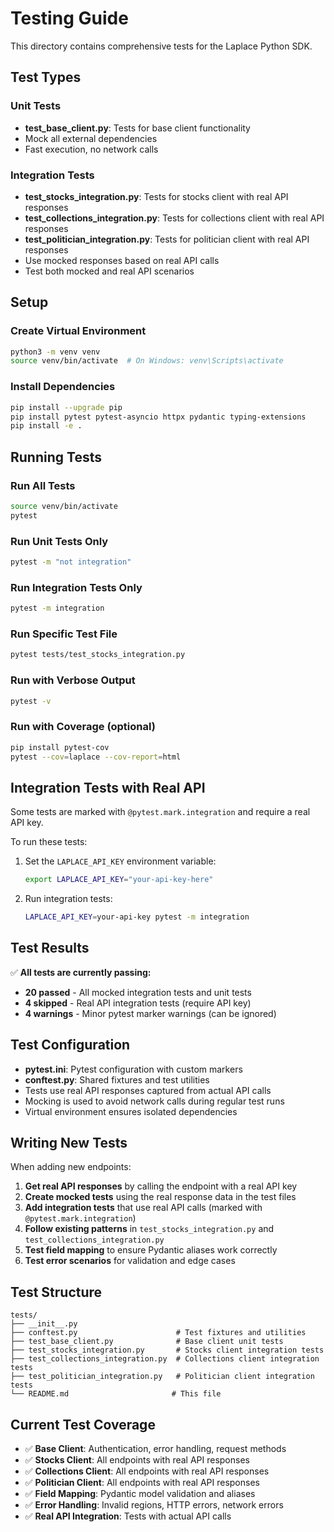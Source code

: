 # Testing Guide

This directory contains comprehensive tests for the Laplace Python SDK.

## Test Types

### Unit Tests
- **test_base_client.py**: Tests for base client functionality
- Mock all external dependencies
- Fast execution, no network calls

### Integration Tests
- **test_stocks_integration.py**: Tests for stocks client with real API responses
- **test_collections_integration.py**: Tests for collections client with real API responses
- **test_politician_integration.py**: Tests for politician client with real API responses
- Use mocked responses based on real API calls
- Test both mocked and real API scenarios

## Setup

### Create Virtual Environment
```bash
python3 -m venv venv
source venv/bin/activate  # On Windows: venv\Scripts\activate
```

### Install Dependencies
```bash
pip install --upgrade pip
pip install pytest pytest-asyncio httpx pydantic typing-extensions
pip install -e .
```

## Running Tests

### Run All Tests
```bash
source venv/bin/activate
pytest
```

### Run Unit Tests Only
```bash
pytest -m "not integration"
```

### Run Integration Tests Only
```bash
pytest -m integration
```

### Run Specific Test File
```bash
pytest tests/test_stocks_integration.py
```

### Run with Verbose Output
```bash
pytest -v
```

### Run with Coverage (optional)
```bash
pip install pytest-cov
pytest --cov=laplace --cov-report=html
```

## Integration Tests with Real API

Some tests are marked with `@pytest.mark.integration` and require a real API key.

To run these tests:
1. Set the `LAPLACE_API_KEY` environment variable:
   ```bash
   export LAPLACE_API_KEY="your-api-key-here"
   ```

2. Run integration tests:
   ```bash
   LAPLACE_API_KEY=your-api-key pytest -m integration
   ```

## Test Results

✅ **All tests are currently passing:**
- **20 passed** - All mocked integration tests and unit tests
- **4 skipped** - Real API integration tests (require API key)
- **4 warnings** - Minor pytest marker warnings (can be ignored)

## Test Configuration

- **pytest.ini**: Pytest configuration with custom markers
- **conftest.py**: Shared fixtures and test utilities
- Tests use real API responses captured from actual API calls
- Mocking is used to avoid network calls during regular test runs
- Virtual environment ensures isolated dependencies

## Writing New Tests

When adding new endpoints:
1. **Get real API responses** by calling the endpoint with a real API key
2. **Create mocked tests** using the real response data in the test files
3. **Add integration tests** that use real API calls (marked with `@pytest.mark.integration`)
4. **Follow existing patterns** in `test_stocks_integration.py` and `test_collections_integration.py`
5. **Test field mapping** to ensure Pydantic aliases work correctly
6. **Test error scenarios** for validation and edge cases

## Test Structure

```
tests/
├── __init__.py
├── conftest.py                      # Test fixtures and utilities
├── test_base_client.py              # Base client unit tests
├── test_stocks_integration.py       # Stocks client integration tests
├── test_collections_integration.py  # Collections client integration tests
├── test_politician_integration.py   # Politician client integration tests
└── README.md                       # This file
```

## Current Test Coverage

- ✅ **Base Client**: Authentication, error handling, request methods
- ✅ **Stocks Client**: All endpoints with real API responses
- ✅ **Collections Client**: All endpoints with real API responses
- ✅ **Politician Client**: All endpoints with real API responses
- ✅ **Field Mapping**: Pydantic model validation and aliases
- ✅ **Error Handling**: Invalid regions, HTTP errors, network errors
- ✅ **Real API Integration**: Tests with actual API calls
